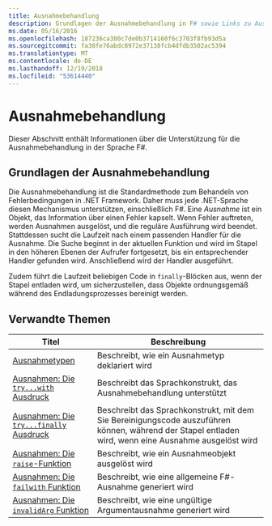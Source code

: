 ```yaml
---
title: Ausnahmebehandlung
description: Grundlagen der Ausnahmebehandlung in F# sowie Links zu Ausnahmebehandlung, Ausdrücke und Funktionen.
ms.date: 05/16/2016
ms.openlocfilehash: 187236ca380c7de0b3714160f6c3703f8fb93d5a
ms.sourcegitcommit: fa38fe76abdc8972e37138fcb4dfdb3502ac5394
ms.translationtype: MT
ms.contentlocale: de-DE
ms.lasthandoff: 12/19/2018
ms.locfileid: "53614440"
---
```

# <a name="exception-handling"></a>Ausnahmebehandlung

Dieser Abschnitt enthält Informationen über die Unterstützung für die Ausnahmebehandlung in der Sprache F#.

## <a name="exception-handling-basics"></a>Grundlagen der Ausnahmebehandlung
Die Ausnahmebehandlung ist die Standardmethode zum Behandeln von Fehlerbedingungen in .NET Framework. Daher muss jede .NET-Sprache diesen Mechanismus unterstützen, einschließlich F#. Eine *Ausnahme* ist ein Objekt, das Information über einen Fehler kapselt. Wenn Fehler auftreten, werden Ausnahmen ausgelöst, und die reguläre Ausführung wird beendet. Stattdessen sucht die Laufzeit nach einem passenden Handler für die Ausnahme. Die Suche beginnt in der aktuellen Funktion und wird im Stapel in den höheren Ebenen der Aufrufer fortgesetzt, bis ein entsprechender Handler gefunden wird. Anschließend wird der Handler ausgeführt.

Zudem führt die Laufzeit beliebigen Code in `finally`-Blöcken aus, wenn der Stapel entladen wird, um sicherzustellen, dass Objekte ordnungsgemäß während des Endladungsprozesses bereinigt werden.

## <a name="related-topics"></a>Verwandte Themen

|Titel|Beschreibung|
|-----|-----------|
|[Ausnahmetypen](exception-types.md)|Beschreibt, wie ein Ausnahmetyp deklariert wird|
|[Ausnahmen: Die `try...with` Ausdruck](the-try-with-expression.md)|Beschreibt das Sprachkonstrukt, das Ausnahmebehandlung unterstützt|
|[Ausnahmen: Die `try...finally` Ausdruck](the-try-finally-expression.md)|Beschreibt das Sprachkonstrukt, mit dem Sie Bereinigungscode auszuführen können, während der Stapel entladen wird, wenn eine Ausnahme ausgelöst wird|
|[Ausnahmen: Die `raise`-Funktion](the-raise-Function.md)|Beschreibt, wie ein Ausnahmeobjekt ausgelöst wird|
|[Ausnahmen: Die `failwith` Funktion](the-failwith-function.md)|Beschreibt, wie eine allgemeine F#-Ausnahme generiert wird|
|[Ausnahmen: Die `invalidArg` Funktion](the-invalidArg-function.md)|Beschreibt, wie eine ungültige Argumentausnahme generiert wird|
